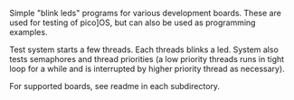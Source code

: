 Simple "blink leds" programs for various development boards. These
are used for testing of pico]OS, but can also be used as programming examples.

Test system starts a few threads. Each threads blinks a led.
System also tests semaphores and thread priorities (a low priority
threads runs in tight loop for a while and is interrupted
by higher priority thread as necessary).

For supported boards, see readme in each subdirectory.
